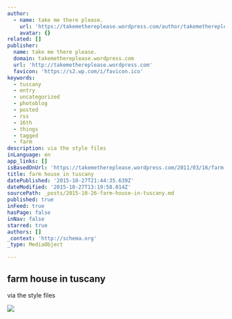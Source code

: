 ```yaml
---
author:
  - name: take me there please.
    url: 'https://takemethereplease.wordpress.com/author/takemethereplease/'
    avatar: {}
related: []
publisher:
  name: take me there please.
  domain: takemethereplease.wordpress.com
  url: 'http://takemethereplease.wordpress.com'
  favicon: 'https://s2.wp.com/i/favicon.ico'
keywords:
  - tuscany
  - entry
  - uncategorized
  - photoblog
  - posted
  - rss
  - 16th
  - things
  - tagged
  - farm
description: via the style files
inLanguage: en
app_links: []
isBasedOnUrl: 'https://takemethereplease.wordpress.com/2011/03/16/farm-house-in-tuscany/'
title: farm house in tuscany
datePublished: '2015-10-27T21:44:35.639Z'
dateModified: '2015-10-27T13:19:58.014Z'
sourcePath: _posts/2015-10-26-farm-house-in-tuscany.md
published: true
inFeed: true
hasPage: false
inNav: false
starred: true
authors: []
_context: 'http://schema.org'
_type: MediaObject

---
```

<article style=""><h1>farm house in tuscany</h1><p>via the style files</p><img src="https://i2.wp.com/farm3.static.flickr.com/2518/4060575978_b477b7a633_o.jpg?fit=440%2C330" /></article>